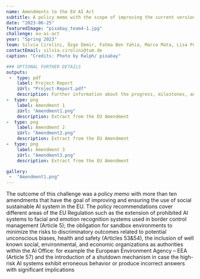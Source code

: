 ```yaml
---
name: Amendments to the EU AI Act
subtitle: A policy memo with the scope of improving the current version of the EU AI Act in a social sustainability framework.
date: "2023-06-25"
featuredImage: "pixabay_team4-1.jpg"
challenge: eu-ai-act
year: "Spring 2023"
team: Silvia Cirolini, Özge Demir, Fatma Ben Yahia, Marco Mata, Lisa Putter
contactEmail: silvia.cirolini@tum.de
caption: "Credits: Photo by Ralph/ pixabay"

### OPTIONAL FURTHER DETAILS
outputs:
 -  type: pdf
    label: Project Report
    iUrl: "Project-Report.pdf"
    description: Further information about the progress, milestones, and roadblocks.
-  type: png
    label: Amendment 1
    iUrl: "Amendment1.png"
    description: Extract from the EU Amendment
-  type: png
    label: Amendment 2
    iUrl: "Amendment2.png"
    description: Extract from the EU Amendment
-  type: png
    label: Amendment 3
    iUrl: "Amendment3.png"
    description: Extract from the EU Amendment

gallery:
 -  "Amendment1.png"
---
```


The outcome of this challenge was a policy memo with more than ten amendments that 
have the goal of improving and ensuring the use of social sustainable AI system in the 
EU. The policy recommendations cover different areas of the EU Regulation such as the 
extension of prohibited AI systems to facial and emotion recognition systems used in
border control management (Article 5); the obligation for sandbox environments to 
minimize the risks to discriminatory outcomes related to potential unconscious biases, 
health and safety (Articles 53&54), the inclusion of well known social, environmental, and 
economic organizations as authorities within the AI Office: for example the European 
Environment Agency – EEA (Article 57) and the introduction of a shutdown mechanism 
in case the high-risk AI systems exhibit erroneous behavior or produce incorrect answers 
with significant implications